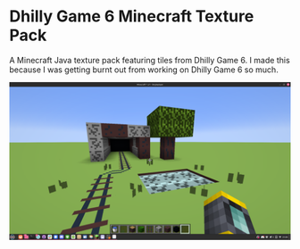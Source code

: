 # Dhilly Game 6 Minecraft Texture Pack
A Minecraft Java texture pack featuring tiles from Dhilly Game 6. I made this because I was getting burnt out from working on Dhilly Game 6 so much.

 ![A screenshot of Minecraft with the texture pack installed](screenshot.png)
